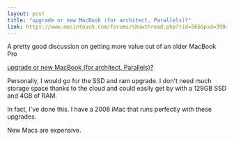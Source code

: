 ```yaml
---
layout: post
title: "upgrade or new MacBook (for architect, Parallels)?"
link: https://www.macintouch.com/forums/showthread.php?tid=566&pid=3984#pid3984
---
```


A pretty good discussion on getting more value out of an older MacBook Pro

[upgrade or new MacBook (for architect, Parallels)?](https://www.macintouch.com/forums/showthread.php?tid=566&pid=3984#pid3984)


Personally, I would go for the SSD and ram upgrade. I don't need much storage space thanks to the cloud and could easily get by with a 129GB SSD and 4GB of RAM. 

In fact, I've done this. I have a 2008 iMac that runs perfectly with these upgrades. 

New Macs are expensive. 
